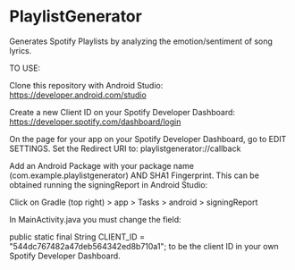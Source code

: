 # PlaylistGenerator
Generates Spotify Playlists by analyzing the emotion/sentiment of song lyrics.

TO USE:

Clone this repository with Android Studio: https://developer.android.com/studio

Create a new Client ID on your Spotify Developer Dashboard: https://developer.spotify.com/dashboard/login

On the page for your app on your Spotify Developer Dashboard, go to EDIT SETTINGS.
Set the Redirect URI to: playlistgenerator://callback

Add an Android Package with your package name (com.example.playlistgenerator)
AND SHA1 Fingerprint. This can be obtained running the signingReport in Android Studio: 

Click on Gradle (top right) > app > Tasks > android > signingReport

In MainActivity.java you must change the field:

public static final String CLIENT_ID = "544dc767482a47deb564342ed8b710a1";
to be the client ID in your own Spotify Developer Dashboard.


